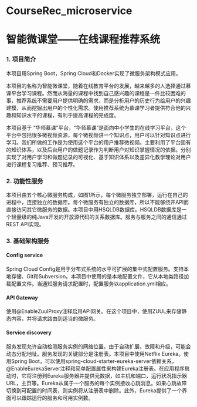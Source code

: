 # CourseRec_microservice
智能微课堂——在线课程推荐系统
===========================
### 1.	项目简介
本项目用Spring Boot，Spring Cloud和Docker实现了微服务架构模式应用。

本项目的名称为智能微课堂，随着在线教育平台的发展，越来越多的人选择通过慕课平台学习课程。然而从海量的课程中找到自己感兴趣的课程是一件比较困难的事，推荐系统不需要用户提供明确的需求，而是分析用户的历史行为给用户的兴趣建模，从而挖掘出用户的个性化需求。使用推荐系统为慕课学习者提供符合他的兴趣和知识水平的课程，有利于提高课程的完成度。

本项目基于 “华师慕课”平台，“华师慕课”是面向中小学生的在线学习平台，这个平台中包括很多微视频资源，每个微视频讲一个知识点，用户可以针对知识点进行学习。我们所做的工作是为使用这个平台的用户推荐微视频。主要利用了平台固有的知识体系，以及后台用户的做题记录作为判断用户对知识掌握情况的依据。分别实现了对用户学习和做题记录的可视化、基于知识体系以及差异化教学理论对用户进行课程复习推荐、预习推荐。


### 2.	功能性服务
本项目由五个核心微服务构成，如图1所示，每个微服务独立部署，运行在自己的进程中，连接独立的数据库。每个微服务有独立的数据库，所以不能够绕开API而直接访问其它微服务的数据。本项目中用HSQLDB数据库。HSQLDB数据库是一个轻量级的纯Java开发的开放源代码的关系数据库。服务与服务之间的通信通过REST API实现。

### 3.	基础架构服务
#### Config service
Spring Cloud Config是用于分布式系统的水平可扩展的集中式配置服务。支持本地存储、Git和Subversion。本项目中使用的是本地配置文件，它从本地类路径加载配置文件。当通知服务请求配置时，配置服务以application.yml相应。

#### API Gateway
使用@EnableZuulProxy注释启用API网关。在这个项目中，使用ZUUL来存储静态内容，并将请求路由到适当的微服务。

#### Service discovery
服务发现允许自动检测服务实例的网络位置，由于自动扩展，故障和升级，可能会动态分配地址。服务发现的关键部分是注册表。本项目中使用Netflix Eureka。使用Spring Boot，可以使用spring-cloud-starter-eureka-server依赖关系，@EnableEurekaServer注释和简单配置属性来构建Eureka注册表。在应用程序启动时，它将注册到Eureka服务器并提供元数据，如主机和端口，运行状况指示器URL，主页等。Eureka从属于一个服务的每个实例接收心跳消息。如果心跳故障切换到可配置的时间表，则实例将从注册表中删除。此外，Eureka提供了一个界面可以跟踪运行的服务和可用实例数。
